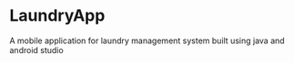 # LaundryApp
A mobile application for laundry management system built using java and android studio
